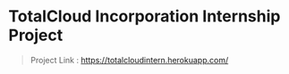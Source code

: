 # TotalCloud Incorporation Internship Project

> Project Link : https://totalcloudintern.herokuapp.com/